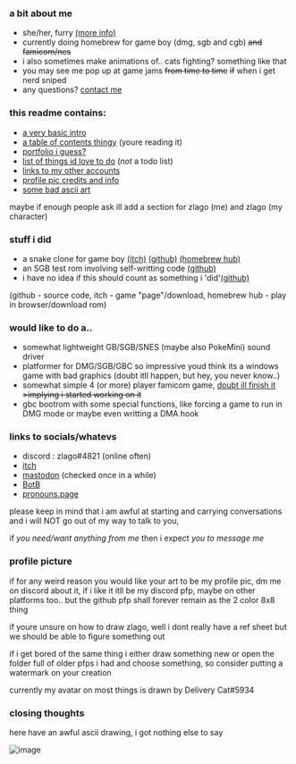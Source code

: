 ### a bit about me
- she/her, furry [(more info)](https://en.pronouns.page/@zlago)
- currently doing homebrew for game boy (dmg, sgb and cgb) ~~and famicom/nes~~
- i also sometimes make animations of.. cats fighting? something like that
- you may see me pop up at game jams ~~from time to time~~ ~~if~~ when i get nerd sniped
- any questions? [contact me](#links-to-socialswhatevs)

### this readme contains:
- [a very basic intro](#a-bit-about-me)
- [a table of contents thingy](#this-readme-contains) (youre reading it)
- [portfolio i guess?](#stuff-i-did)
- [list of things id love to do](#would-like-to-do-a) (*not* a todo list)
- [links to my other accounts](#links-to-socialswhatevs)
- [profile pic credits and info](#profile-picture)
- [some bad ascii art](#closing-thoughts)

maybe if enough people ask ill add a section for zlago (me) and zlago (my character)

### stuff i did
- a snake clone for game boy [(itch)](https://zlago.itch.io/snek-gbc)
[(github)](github.com/zlago/snek-gbc) [(homebrew hub)](https://hh.gbdev.io/game/snek-gbc)
- an SGB test rom involving self-writting code [(github)](https://github.com/zlago/sgb-speedtest)
- i have no idea if this should count as something i 'did'[(github)](https://github.com/zlago/hell-on-earth-gbc)

(github - source code, itch - game "page"/download, homebrew hub - play in browser/download rom)

### would like to do a..
- somewhat lightweight GB/SGB/SNES (maybe also PokeMini) sound driver
- platformer for DMG/SGB/GBC so impressive youd think its a windows game with bad graphics
(doubt itll happen, but hey, you never know..)
- somewhat simple 4 (or more) player famicom game, [doubt ill finish it](github.com/zlago/nes-test) ~~>implying i started working on it~~
- gbc bootrom with some special functions, like forcing a game to run in DMG mode or maybe even writting a DMA hook

### links to socials/whatevs
- discord : zlago#4821 (online often)
- [itch](https://zlago.itch.io)
- [mastodon](https://mastodon.gamedev.place/@zlago) (checked once in a while)
- [BotB](https://battleofthebits.org/barracks/Profile/zlago/)
- [pronouns.page](https://en.pronouns.page/@zlago)

please keep in mind that i am awful at starting and carrying
conversations and i will NOT go out of my way to talk to you,

if *you need/want anything from me* then i expect *you to message me*

### profile picture
if for any weird reason you would like your art to be my profile pic, dm me
on discord about it, if i like it itll be my discord pfp, maybe on other
platforms too.. but the github pfp shall forever remain as the 2 color 8x8 thing

if youre unsure on how to draw zlago, well i dont really
have a ref sheet but we should be able to figure something out

if i get bored of the same thing i either draw something new or open the
folder full of older pfps i had and choose something, so consider putting
a watermark on your creation

currently my avatar on most things is drawn by Delivery Cat#5934

### closing thoughts

here have an awful ascii drawing, i got nothing else to say

![image](https://user-images.githubusercontent.com/104219492/198306011-3e56fb63-a50c-4592-b147-64962f64d91b.png)

<!--
dont mind this i didnt bother removing it just in case id ever like to take a look at this _wonderful cheat sheet_
**zlago/zlago** is a ✨ _special_ ✨ repository because its `README.md` (this file) appears on your GitHub profile.

Here are some ideas to get you started:

- 🔭 I’m currently working on ...
- 🌱 I’m currently learning ...
- 👯 I’m looking to collaborate on ...
- 🤔 I’m looking for help with ...
- 💬 Ask me about ...
- 📫 How to reach me: ...
- 😄 Pronouns: ...
- ⚡ Fun fact: ...
-->
